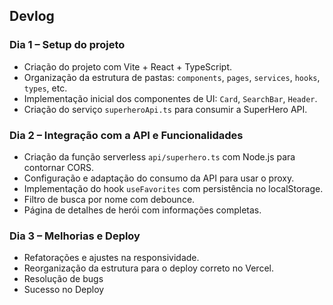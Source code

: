 ## Devlog 

### Dia 1 – Setup do projeto
- Criação do projeto com Vite + React + TypeScript.
- Organização da estrutura de pastas: `components`, `pages`, `services`, `hooks`, `types`, etc.
- Implementação inicial dos componentes de UI: `Card`, `SearchBar`, `Header`.
- Criação do serviço `superheroApi.ts` para consumir a SuperHero API.

### Dia 2 – Integração com a API e Funcionalidades
- Criação da função serverless `api/superhero.ts` com Node.js para contornar CORS.
- Configuração e adaptação do consumo da API para usar o proxy.
- Implementação do hook `useFavorites` com persistência no localStorage.
- Filtro de busca por nome com debounce.
- Página de detalhes de herói com informações completas.
  
### Dia 3 – Melhorias e Deploy
- Refatorações e ajustes na responsividade.
- Reorganização da estrutura para o deploy correto no Vercel.
- Resolução de bugs
- Sucesso no Deploy
